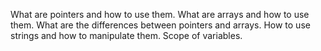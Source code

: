What are pointers and how to use them. What are arrays and how to use them. What are the differences between pointers and arrays. How to use strings and how to manipulate them. Scope of variables.
